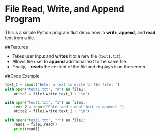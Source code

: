 # File Read, Write, and Append Program

This is a simple Python program that demo how to **write**, **append**, and **read** text from a file.

##Features
- Takes user input and **writes** it to a new file (`text1.txt`).
- Allows the user to **append** additional text to the same file.
- Finally, it **reads** the content of the file and displays it on the screen.

##Code Example
```python
text_1 = input("Enter a text to write to the file: ")
with open("text1.txt", "w") as file1:
    write1 = file1.write(text_1 + "\n")

with open("text1.txt", "a") as file1:
    text_2 = input("Enter additional text to append: ")
    write2 = file1.write(text_2 + "\n")

with open("text1.txt", "r") as file1:
    read1 = file1.read()
    print(read1)

